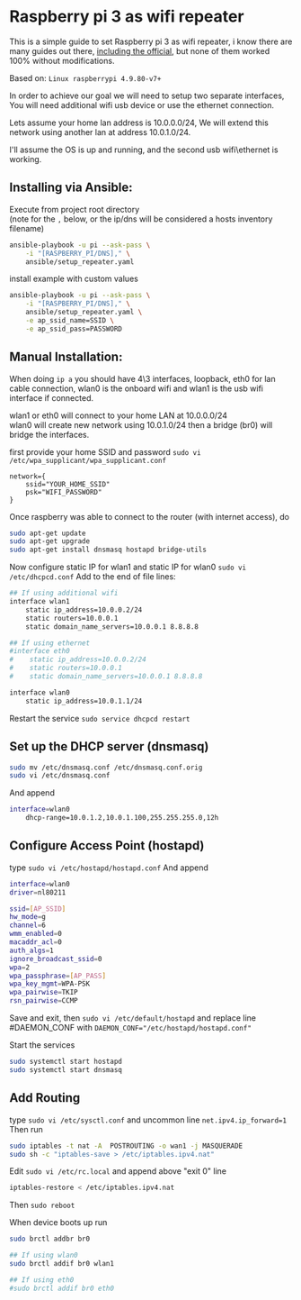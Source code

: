 
Raspberry pi 3 as wifi repeater
===============================

This is a simple guide to set Raspberry pi 3 as wifi repeater, i know there are many guides out there, [including the official](https://github.com/raspberrypi/documentation/blob/master/configuration/wireless/access-point.md), but none of them worked 100% without modifications.

Based on: `Linux raspberrypi 4.9.80-v7+`

In order to achieve our goal we will need to setup two separate interfaces,
You will need additional wifi usb device or use the ethernet connection.

Lets assume your home lan address is 10.0.0.0/24,
We will extend this network using another lan at address 10.0.1.0/24.

I'll assume the OS is up and running, and the second usb wifi\ethernet is working.

Installing via Ansible:
-----------------------
Execute from project root directory  
(note for the `,` below, or the ip/dns will be considered a hosts inventory filename)
```bash
ansible-playbook -u pi --ask-pass \
    -i "[RASPBERRY_PI/DNS]," \
    ansible/setup_repeater.yaml
```

install example with custom values
```bash
ansible-playbook -u pi --ask-pass \
    -i "[RASPBERRY_PI/DNS]," \
    ansible/setup_repeater.yaml \
    -e ap_ssid_name=SSID \
    -e ap_ssid_pass=PASSWORD
```

Manual Installation:
--------------------
When doing `ip a` you should have 4\3 interfaces,
loopback, eth0 for lan cable connection, wlan0 is the onboard wifi
and wlan1 is the usb wifi interface if connected.

wlan1 or eth0 will connect to your home LAN at 10.0.0.0/24  
wlan0 will create new network using 10.0.1.0/24
then a bridge (br0) will bridge the interfaces.

first provide your home SSID and password `sudo vi /etc/wpa_supplicant/wpa_supplicant.conf`
```
network={
    ssid="YOUR_HOME_SSID"
    psk="WIFI_PASSWORD"
}
```

Once raspberry was able to connect to the router (with internet access), do
```bash
sudo apt-get update
sudo apt-get upgrade
sudo apt-get install dnsmasq hostapd bridge-utils
```

Now configure static IP for wlan1 and static IP for wlan0 `sudo vi /etc/dhcpcd.conf`
Add to the end of file lines:
```bash
## If using additional wifi
interface wlan1
    static ip_address=10.0.0.2/24
    static routers=10.0.0.1
    static domain_name_servers=10.0.0.1 8.8.8.8

## If using ethernet
#interface eth0
#    static ip_address=10.0.0.2/24
#    static routers=10.0.0.1
#    static domain_name_servers=10.0.0.1 8.8.8.8

interface wlan0
    static ip_address=10.0.1.1/24
```

Restart the service `sudo service dhcpcd restart`

Set up the DHCP server (dnsmasq)
--------------------------------
```bash
sudo mv /etc/dnsmasq.conf /etc/dnsmasq.conf.orig  
sudo vi /etc/dnsmasq.conf
```
And append
```bash
interface=wlan0
    dhcp-range=10.0.1.2,10.0.1.100,255.255.255.0,12h
```


Configure Access Point (hostapd)
--------------------------------
type `sudo vi /etc/hostapd/hostapd.conf`
And append
```bash
interface=wlan0
driver=nl80211

ssid=[AP_SSID]
hw_mode=g
channel=6
wmm_enabled=0
macaddr_acl=0
auth_algs=1
ignore_broadcast_ssid=0
wpa=2
wpa_passphrase=[AP_PASS]
wpa_key_mgmt=WPA-PSK
wpa_pairwise=TKIP
rsn_pairwise=CCMP
```
Save and exit, then `sudo vi /etc/default/hostapd` and replace line #DAEMON_CONF with
`DAEMON_CONF="/etc/hostapd/hostapd.conf"`

Start the services
```bash
sudo systemctl start hostapd
sudo systemctl start dnsmasq
```

Add Routing
-----------
type `sudo vi /etc/sysctl.conf` and uncommon line `net.ipv4.ip_forward=1`
Then run
```bash
sudo iptables -t nat -A  POSTROUTING -o wan1 -j MASQUERADE
sudo sh -c "iptables-save > /etc/iptables.ipv4.nat"
```

Edit `sudo vi /etc/rc.local` and append above "exit 0" line 
```bash
iptables-restore < /etc/iptables.ipv4.nat
```

Then `sudo reboot`

When device boots up run
```bash
sudo brctl addbr br0

## If using wlan0
sudo brctl addif br0 wlan1

## If using eth0
#sudo brctl addif br0 eth0
```
